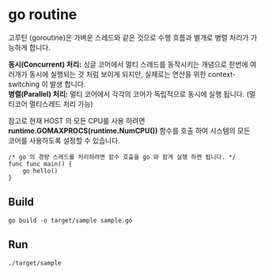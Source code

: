 # go routine
고루틴 (goroutine)은 가벼운 스레드와 같은 것으로 수행 흐름과 별개로 병렬 처리가 가능하게 합니다.

**동시(Concurrent) 처리:** 싱글 코어에서 멀티 스레드를 동작시키는 개념으로 한번에 여러개가 동시에 실행되는 것 처럼 보이게 되지만, 실제로는 연산을 위한 context-switching 이 발생 합니다.  
**병렬(Parallel) 처리:** 멀티 코어에서 각각의 코어가 독립적으로 동시에 실행 됩니다. (멀티코어 멀티스레드 처리 가능)  

참고로 현재 HOST 의 모든 CPU를 사용 하려면 **runtime.GOMAXPROCS(runtime.NumCPU())** 함수를 호출 하여 시스템의 모든 코어를 사용하도록 설정할 수 있습니다.


```
/* go 의 경량 스레드를 처리하려면 함수 호출을 go 와 함게 실행 하면 됩니다. */
func func main() {
    go hello()
}
```

## Build
```
go build -o target/sample sample.go
```

## Run
```
./target/sample
```